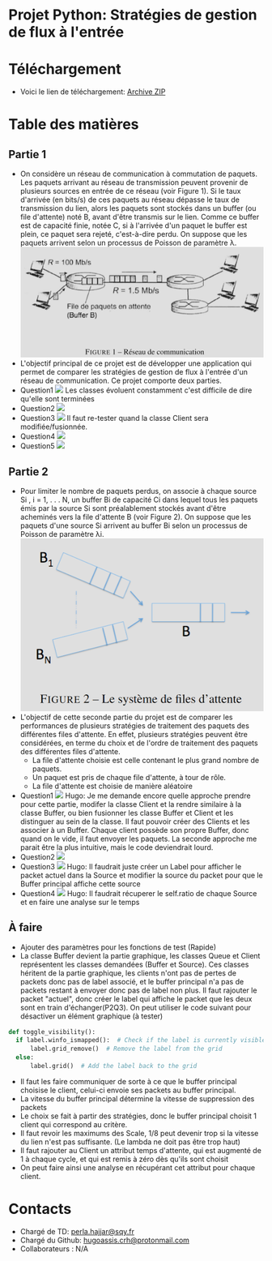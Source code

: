 
# Projet Python: Stratégies de gestion de flux à l'entrée 

# Téléchargement
  - Voici le lien de téléchargement:
  [Archive ZIP](https://github.com/uvsq22200574/Projet-IN407/raw/main/embed/Projet-IN407_2024_04_20.7z)

# Table des matières
  ## Partie 1
  - On considère un réseau de communication à commutation de paquets. Les paquets arrivant au réseau de transmission peuvent provenir de plusieurs sources en entrée de ce réseau (voir Figure 1). Si le taux d'arrivée (en bits/s) de ces paquets au réseau dépasse le taux de transmission du lien, alors les paquets sont stockés dans un buffer (ou file d'attente) noté B, avant d'être transmis sur le lien. Comme ce buffer est de capacité finie, notée C, si à l'arrivée d'un paquet le buffer est plein, ce paquet sera rejeté, c'est-à-dire perdu. On suppose que les paquets arrivent selon un processus de Poisson de paramètre λ.
  ![Figure1](embed/Figure%201.png)
  - L'objectif principal de ce projet est de développer une application qui permet de comparer les stratégies de gestion de flux à l'entrée d'un réseau de communication. Ce projet comporte deux parties.
  - Question1 ![](https://img.shields.io/badge/Status-half_completed-yellow) Les classes évoluent constamment c'est difficile de dire qu'elle sont terminées
  - Question2 ![](https://img.shields.io/badge/Status-completed-green)
  - Question3 ![](https://img.shields.io/badge/Status-completed-green) Il faut re-tester quand la classe Client sera modifiée/fusionnée.
  - Question4 ![](https://img.shields.io/badge/Status-completed-green)
  - Question5 ![](https://img.shields.io/badge/Status-completed-green)
  ## Partie 2
  - Pour limiter le nombre de paquets perdus, on associe à chaque source Si , i = 1, . . . N, un buffer Bi de capacité Ci dans lequel tous les paquets émis par la source Si sont préalablement stockés avant d'être acheminés vers la file d'attente B (voir Figure 2). On suppose que les paquets d'une source Si arrivent au buffer Bi selon un processus de Poisson de paramètre λi.
  ![Figure2](embed/Figure%202.png)
  - L'objectif de cette seconde partie du projet est de comparer les performances de plusieurs stratégies de traitement des paquets des différentes files d'attente. En effet, plusieurs stratégies peuvent être considérées, en terme du choix et de l'ordre de traitement des paquets des différentes files d'attente.
    - La file d'attente choisie est celle contenant le plus grand nombre de paquets.
    - Un paquet est pris de chaque file d'attente, à tour de rôle.
    - La file d'attente est choisie de manière aléatoire
  - Question1 ![](https://img.shields.io/badge/Status-todo-red) Hugo: Je me demande encore quelle approche prendre pour cette partie, modifer la classe Client et la rendre similaire à la classe Buffer, ou bien fusionner les classe Buffer et Client et les distinguer au sein de la classe. Il faut pouvoir créer des Clients et les associer à un Buffer. Chaque client possède son propre Buffer, donc quand on le vide, il faut envoyer les paquets. La seconde approche me parait être la plus intuitive, mais le code deviendrait lourd.
  - Question2 ![](https://img.shields.io/badge/Status-todo-red)
  - Question3 ![](https://img.shields.io/badge/Status-todo-red) Hugo: Il faudrait juste créer un Label pour afficher le packet actuel dans la Source et modifier la source du packet pour que le Buffer principal affiche cette source
  - Question4 ![](https://img.shields.io/badge/Status-todo-red) Hugo: Il faudrait récuperer le self.ratio de chaque Source et en faire une analyse sur le temps
  ## À faire
  - Ajouter des paramètres pour les fonctions de test (Rapide)
  - La classe Buffer devient la partie graphique, les classes Queue et Client représentent les classes demandées (Buffer et Source). Ces classes héritent de la partie graphique, les clients n'ont pas de pertes de packets donc pas de label associé, et le buffer principal n'a pas de packets restant à envoyer donc pas de label non plus. Il faut rajouter le packet "actuel", donc créer le label qui affiche le packet que les deux sont en train d'échanger(P2Q3). On peut utiliser le code suivant pour désactiver un élément graphique (à tester)
  ```python
  def toggle_visibility():
    if label.winfo_ismapped():  # Check if the label is currently visible
        label.grid_remove()  # Remove the label from the grid
    else:
        label.grid()  # Add the label back to the grid
  ```
  - Il faut les faire communiquer de sorte à ce que le buffer principal choisise le client, celui-ci envoie ses packets au buffer principal.
  - La vitesse du buffer principal détermine la vitesse de suppression des packets
  - Le choix se fait à partir des stratégies, donc le buffer principal choisit 1 client qui correspond au critère.
  - Il faut revoir les maximums des Scale, 1/8 peut devenir trop si la vitesse du lien n'est pas suffisante. (Le lambda ne doit pas être trop haut)
  - Il faut rajouter au Client un attribut temps d'attente, qui est augmenté de 1 à chaque cycle, et qui est remis à zéro dès qu'ils sont choisit
  - On peut faire ainsi une analyse en récupérant cet attribut pour chaque client.

# Contacts
  - Chargé de TD: perla.hajjar@sqy.fr
  - Chargé du Github: hugoassis.crh@protonmail.com
  - Collaborateurs : N/A

